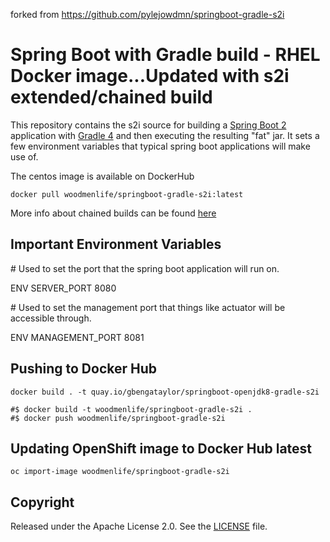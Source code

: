 forked from https://github.com/pylejowdmn/springboot-gradle-s2i

Spring Boot with Gradle build - RHEL Docker image...Updated with s2i extended/chained build
========================================================

This repository contains the s2i source for building a [Spring Boot 2](https://projects.spring.io/spring-boot/) application with [Gradle 4](https://gradle.org/) and then executing the resulting "fat" jar.  It sets a few environment variables that typical spring boot applications will make use of. 

The centos image is available on DockerHub
```
docker pull woodmenlife/springboot-gradle-s2i:latest
```

More info about chained builds can be found [here](https://github.com/openshift/source-to-image/blob/master/docs/runtime_image.md)

Important Environment Variables
-------------------------------

&#35; Used to set the port that the spring boot application will run on.

ENV SERVER_PORT 8080

&#35; Used to set the management port that things like actuator will be accessible through.

ENV MANAGEMENT_PORT 8081

Pushing to Docker Hub
-------------------------------
```
docker build . -t quay.io/gbengataylor/springboot-openjdk8-gradle-s2i

#$ docker build -t woodmenlife/springboot-gradle-s2i .
#$ docker push woodmenlife/springboot-gradle-s2i
```

Updating OpenShift image to Docker Hub latest
-------------------------------
```
oc import-image woodmenlife/springboot-gradle-s2i
```

Copyright
--------------------

Released under the Apache License 2.0. See the [LICENSE](LICENSE) file.
